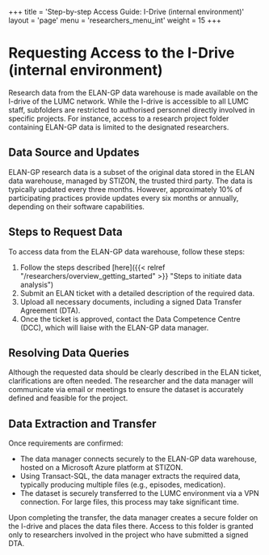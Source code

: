 +++
title = 'Step-by-step Access Guide: I-Drive (internal environment)'
layout = 'page'
menu = 'researchers_menu_int'
weight = 15
+++

# Requesting Access to the I-Drive (internal environment)
Research data from the ELAN-GP data warehouse is made available on the I-drive of the LUMC network. While the I-drive is accessible to all LUMC staff, subfolders are restricted to authorised personnel directly involved in specific projects. For instance, access to a research project folder containing ELAN-GP data is limited to the designated researchers.

## Data Source and Updates
ELAN-GP research data is a subset of the original data stored in the ELAN data warehouse, managed by STIZON, the trusted third party. The data is typically updated every three months. However, approximately 10% of participating practices provide updates every six months or annually, depending on their software capabilities.

## Steps to Request Data
To access data from the ELAN-GP data warehouse, follow these steps:

1. Follow the steps described [here]({{< relref "/researchers/overview_getting_started" >}} "Steps to initiate data analysis")
1. Submit an ELAN ticket with a detailed description of the required data.
1. Upload all necessary documents, including a signed Data Transfer Agreement (DTA).
1. Once the ticket is approved, contact the Data Competence Centre (DCC), which will liaise with the ELAN-GP data manager.

## Resolving Data Queries

Although the requested data should be clearly described in the ELAN ticket, clarifications are often needed. The researcher and the data manager will communicate via email or meetings to ensure the dataset is accurately defined and feasible for the project.

## Data Extraction and Transfer

Once requirements are confirmed:

- The data manager connects securely to the ELAN-GP data warehouse, hosted on a Microsoft Azure platform at STIZON.
- Using Transact-SQL, the data manager extracts the required data, typically producing multiple files (e.g., episodes, medication).
- The dataset is securely transferred to the LUMC environment via a VPN connection. For large files, this process may take significant time.

Upon completing the transfer, the data manager creates a secure folder on the I-drive and places the data files there. Access to this folder is granted only to researchers involved in the project who have submitted a signed DTA.